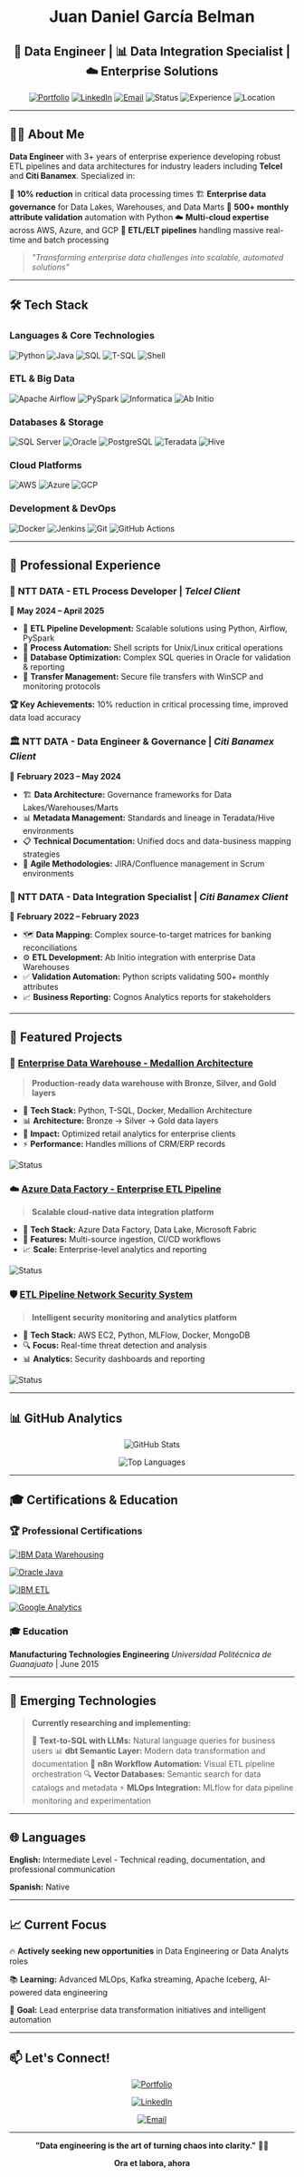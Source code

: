 <div align="center">

# Juan Daniel García Belman
## 🔧 Data Engineer | 📊 Data Integration Specialist | ☁️ Enterprise Solutions

[![Portfolio](https://img.shields.io/badge/Portfolio-Visit%20Now-blue?style=for-the-badge&logo=vercel)](https://danieljcvv-portfolio.vercel.app)
[![LinkedIn](https://img.shields.io/badge/LinkedIn-Connect-0077B5?style=for-the-badge&logo=linkedin)](https://www.linkedin.com/in/juan-daniel-garcía-belman-99a298aa)
[![Email](https://img.shields.io/badge/Email-Contact-D14836?style=for-the-badge&logo=gmail)](mailto:danielgb331@outlook.com)
![Status](https://img.shields.io/badge/Status-Actively%20seeking%20new%20opportunities-brightgreen?style=flat-square)
![Experience](https://img.shields.io/badge/Experience-3%2B%20Years-orange?style=flat-square)
![Location](https://img.shields.io/badge/Location-Celaya%20%7C%20Quer%C3%A9taro,%20M%C3%A9xico-red?style=flat-square)
</div>

---

## 👨‍💻 About Me

**Data Engineer** with 3+ years of enterprise experience developing robust ETL pipelines and data architectures for industry leaders including **Telcel** and **Citi Banamex**. Specialized in:

🚀 **10% reduction** in critical data processing times
🏗️ **Enterprise data governance** for Data Lakes, Warehouses, and Data Marts
🤖 **500+ monthly attribute validation** automation with Python
☁️ **Multi-cloud expertise** across AWS, Azure, and GCP
🔄 **ETL/ELT pipelines** handling massive real-time and batch processing

> *"Transforming enterprise data challenges into scalable, automated solutions"*

---

## 🛠️ Tech Stack

### **Languages & Core Technologies**
![Python](https://img.shields.io/badge/Python-3776AB?style=flat&logo=python&logoColor=white)
![Java](https://img.shields.io/badge/Java-ED8B00?style=flat&logo=openjdk&logoColor=white)
![SQL](https://img.shields.io/badge/SQL-025E8C?style=flat&logo=microsoft-sql-server&logoColor=white)
![T-SQL](https://img.shields.io/badge/T--SQL-CC2927?style=flat&logo=microsoft-sql-server&logoColor=white)
![Shell](https://img.shields.io/badge/Shell_Script-121011?style=flat&logo=gnu-bash&logoColor=white)

### **ETL & Big Data**
![Apache Airflow](https://img.shields.io/badge/Apache%20Airflow-017CEE?style=flat&logo=apache-airflow&logoColor=white)
![PySpark](https://img.shields.io/badge/PySpark-E25A1C?style=flat&logo=apache-spark&logoColor=white)
![Informatica](https://img.shields.io/badge/Informatica-FF6D00?style=flat&logo=informatica&logoColor=white)
![Ab Initio](https://img.shields.io/badge/Ab%20Initio-4B0082?style=flat&logoColor=white)

### **Databases & Storage**
![SQL Server](https://img.shields.io/badge/SQL%20Server-CC2927?style=flat&logo=microsoft-sql-server&logoColor=white)
![Oracle](https://img.shields.io/badge/Oracle-F80000?style=flat&logo=oracle&logoColor=white)
![PostgreSQL](https://img.shields.io/badge/PostgreSQL-316192?style=flat&logo=postgresql&logoColor=white)
![Teradata](https://img.shields.io/badge/Teradata-F37440?style=flat&logo=teradata&logoColor=white)
![Hive](https://img.shields.io/badge/Apache%20Hive-FDEE21?style=flat&logo=apache-hive&logoColor=black)

### **Cloud Platforms**
![AWS](https://img.shields.io/badge/AWS-232F3E?style=flat&logo=amazon-aws&logoColor=white)
![Azure](https://img.shields.io/badge/Microsoft%20Azure-0078D4?style=flat&logo=microsoft-azure&logoColor=white)
![GCP](https://img.shields.io/badge/Google%20Cloud-4285F4?style=flat&logo=google-cloud&logoColor=white)

### **Development & DevOps**
![Docker](https://img.shields.io/badge/Docker-2496ED?style=flat&logo=docker&logoColor=white)
![Jenkins](https://img.shields.io/badge/Jenkins-D24939?style=flat&logo=jenkins&logoColor=white)
![Git](https://img.shields.io/badge/Git-F05032?style=flat&logo=git&logoColor=white)
![GitHub Actions](https://img.shields.io/badge/GitHub%20Actions-2088FF?style=flat&logo=github-actions&logoColor=white)

---

## 💼 Professional Experience

### 🏢 **NTT DATA - ETL Process Developer** | *Telcel Client*
📅 **May 2024 – April 2025**

- 🔄 **ETL Pipeline Development:** Scalable solutions using Python, Airflow, PySpark
- 🤖 **Process Automation:** Shell scripts for Unix/Linux critical operations
- 🎯 **Database Optimization:** Complex SQL queries in Oracle for validation & reporting
- 📁 **Transfer Management:** Secure file transfers with WinSCP and monitoring protocols

**🏆 Key Achievements:** 10% reduction in critical processing time, improved data load accuracy

### 🏛️ **NTT DATA - Data Engineer & Governance** | *Citi Banamex Client*
📅 **February 2023 – May 2024**

- 🏗️ **Data Architecture:** Governance frameworks for Data Lakes/Warehouses/Marts
- 📊 **Metadata Management:** Standards and lineage in Teradata/Hive environments
- 📋 **Technical Documentation:** Unified docs and data-business mapping strategies
- 🔄 **Agile Methodologies:** JIRA/Confluence management in Scrum environments

### 🔗 **NTT DATA - Data Integration Specialist** | *Citi Banamex Client*
📅 **February 2022 – February 2023**

- 🗺️ **Data Mapping:** Complex source-to-target matrices for banking reconciliations
- ⚙️ **ETL Development:** Ab Initio integration with enterprise Data Warehouses
- ✅ **Validation Automation:** Python scripts validating 500+ monthly attributes
- 📈 **Business Reporting:** Cognos Analytics reports for stakeholders

---

## 🚀 Featured Projects

### 🏢 [Enterprise Data Warehouse - Medallion Architecture](https://github.com/Daniel-jcVv/modern-datawarehouse-project)
> **Production-ready data warehouse with Bronze, Silver, and Gold layers**

- 🔧 **Tech Stack:** Python, T-SQL, Docker, Medallion Architecture
- 📊 **Architecture:** Bronze → Silver → Gold data layers
- 🎯 **Impact:** Optimized retail analytics for enterprise clients
- ⚡ **Performance:** Handles millions of CRM/ERP records

![Status](https://img.shields.io/badge/Status-Production%20Ready-green?style=flat-square)

### ☁️ [Azure Data Factory - Enterprise ETL Pipeline](https://github.com/Daniel-jcVv/azure-etl-pipeline)
> **Scalable cloud-native data integration platform**

- 🔧 **Tech Stack:** Azure Data Factory, Data Lake, Microsoft Fabric
- 🚀 **Features:** Multi-source ingestion, CI/CD workflows
- 📈 **Scale:** Enterprise-level analytics and reporting

![Status](https://img.shields.io/badge/Status-In%20Development-orange?style=flat-square)

### 🛡️ [ETL Pipeline Network Security System](https://github.com/Daniel-jcVv/network-security-etl)
> **Intelligent security monitoring and analytics platform**

- 🔧 **Tech Stack:** AWS EC2, Python, MLFlow, Docker, MongoDB
- 🔍 **Focus:** Real-time threat detection and analysis
- 📊 **Analytics:** Security dashboards and reporting

![Status](https://img.shields.io/badge/Status-Planning-lightgray?style=flat-square)

---

## 📊 GitHub Analytics

<div align="center">

![GitHub Stats](https://github-readme-stats.vercel.app/api?username=Daniel-jcVv&show_icons=true&theme=dark&include_all_commits=true&count_private=true)

![Top Languages](https://github-readme-stats.vercel.app/api/top-langs/?username=Daniel-jcVv&layout=compact&theme=dark)

</div>

---

## 🎓 Certifications & Education

### 🏆 **Professional Certifications**

[![IBM Data Warehousing](https://img.shields.io/badge/IBM%20Data%20Warehousing%20Engineer-June%202024-0f62fe?style=flat-square&logo=ibm)](https://www.coursera.org/account/accomplishments/specialization/87W6HBAU3QDQ)

[![Oracle Java](https://img.shields.io/badge/Java%20Back--End%20Developer-July%202024-F80000?style=flat-square&logo=oracle)](https://app.aluracursos.com/degree/certificate/2a20416b-2197-41db-bfaf-900da6b73c98)

[![IBM ETL](https://img.shields.io/badge/ETL%20%26%20Data%20Pipelines-Jan%202023-0f62fe?style=flat-square&logo=ibm)](https://www.coursera.org/account/accomplishments/verify/QMZNBTZS4QMU)

[![Google Analytics](https://img.shields.io/badge/Google%20Data%20Analytics-June%202022-4285F4?style=flat-square&logo=google)](https://www.coursera.org/account/accomplishments/professional-cert/WLKVK7PBLVVU)

### 🎓 **Education**
**Manufacturing Technologies Engineering**
*Universidad Politécnica de Guanajuato* | June 2015

---

## 🔬 Emerging Technologies

>**Currently researching and implementing:**
>
>🤖 **Text-to-SQL with LLMs:** Natural language queries for business users
>📊 **dbt Semantic Layer:** Modern data transformation and documentation
>🎨 **n8n Workflow Automation:** Visual ETL pipeline orchestration
>🔍 **Vector Databases:** Semantic search for data catalogs and metadata
>⚡ **MLOps Integration:** MLflow for data pipeline monitoring and experimentation

---

## 🌐 Languages

**English:** Intermediate Level - Technical reading, documentation, and professional communication

**Spanish:** Native

---

## 📈 Current Focus

🔥 **Actively seeking new opportunities** in Data Engineering or Data Analyts roles

📚 **Learning:** Advanced MLOps, Kafka streaming, Apache Iceberg, AI-powered data engineering

🎯 **Goal:** Lead enterprise data transformation initiatives and intelligent automation

---

## 📫 Let's Connect!

<div align="center">

[![Portfolio](https://img.shields.io/badge/🌐%20Portfolio-Visit%20Now-blue?style=for-the-badge)](https://danieljcvv-portfolio.vercel.app)

[![LinkedIn](https://img.shields.io/badge/💼%20LinkedIn-Connect-0077B5?style=for-the-badge)](https://www.linkedin.com/in/juan-daniel-garcía-belman-99a298aa)  

[![Email](https://img.shields.io/badge/📧%20Email-Contact-D14836?style=for-the-badge)](mailto:danielgb331@outlook.com)

</div>

---

<div align="center">

**"Data engineering is the art of turning chaos into clarity."** 🔄✨

**Ora et labora, ahora**


</div>
